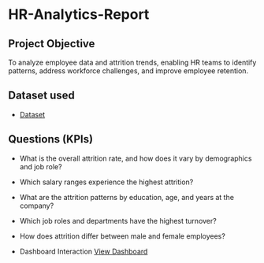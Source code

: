 # HR-Analytics-Report

## Project Objective
To analyze employee data and attrition trends, enabling HR teams to identify patterns, address workforce challenges, and improve employee retention.

## Dataset used
- <a href="https://github.com/saiprakash364/HR-Analytics-Report/blob/main/HR_Analytics.csv">Dataset</a>

## Questions (KPIs)

- What is the overall attrition rate, and how does it vary by demographics and job role?

- Which salary ranges experience the highest attrition?

- What are the attrition patterns by education, age, and years at the company?

- Which job roles and departments have the highest turnover?

- How does attrition differ between male and female employees?

- Dashboard Interaction <a href="https://github.com/saiprakash364/HR-Analytics-Report/blob/main/WhatsApp%20Image%202025-08-09%20at%2023.09.17_1798f2a1.jpg">View Dashboard</a>
